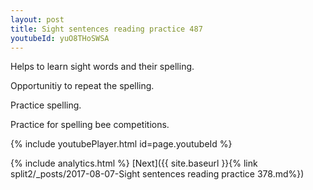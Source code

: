 ```yaml
---
layout: post
title: Sight sentences reading practice 487
youtubeId: yuO8THoSWSA
---
```

 
 
Helps to learn sight words and their spelling.

Opportunitiy to repeat the spelling. 

Practice spelling. 
 
Practice for spelling bee competitions. 
 
{% include youtubePlayer.html id=page.youtubeId %}
 
 
{% include analytics.html %} 
[Next]({{ site.baseurl }}{% link  split2/_posts/2017-08-07-Sight sentences reading practice 378.md%})
 
